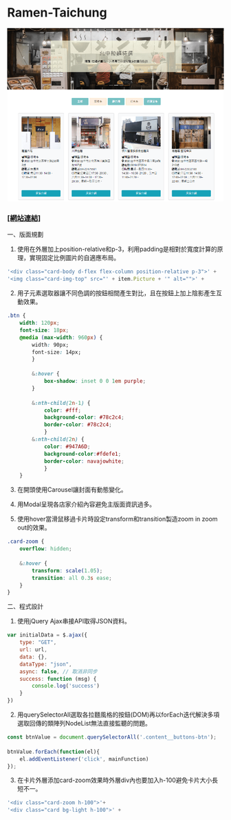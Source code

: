 # Ramen-Taichung

![image](https://github.com/Kuaruou/Ramen-Taichung/blob/master/img/Ramen-web1.png)


### [[網站連結]](https://kuaruou.github.io/Ramen-Taichung/) ###

一、版面規劃

1. 使用在<img>外層加上position-relative和p-3，利用padding是相對於寬度計算的原理，實現固定比例圖片的自適應布局。

```js
'<div class="card-body d-flex flex-column position-relative p-3">' +
'<img class="card-img-top" src="' + item.Picture + '" alt="">' +
```

2. 用子元素選取器讓不同色調的按鈕相間產生對比，且在按鈕上加上陰影產生互動效果。

```css
.btn {
    width: 120px;
    font-size: 18px;
    @media (max-width: 960px) {
        width: 90px;
        font-size: 14px;
        }
        
        &:hover {
            box-shadow: inset 0 0 1em purple;
        }
        
        &:nth-child(2n-1) {
            color: #fff;
            background-color: #78c2c4;
            border-color: #78c2c4;
            }
        &:nth-child(2n) {
            color: #947A6D;
            background-color:#fdefe1;
            border-color: navajowhite;
            }
    }
```
        
3. 在開頭使用Carousel讓封面有動態變化。

4. 用Modal呈現各店家介紹內容避免主版面資訊過多。

5. 使用hover當滑鼠移過卡片時設定transform和transition製造zoom in zoom out的效果。

```css
.card-zoom {
    overflow: hidden;

    &:hover {
        transform: scale(1.05);
        transition: all 0.3s ease;
    }
}
```

二、程式設計

1. 使用jQuery Ajax串接API取得JSON資料。

```javascript
var initialData = $.ajax({
    type: "GET",
    url: url,
    data: {},
    dataType: "json",
    async: false, // 取消非同步
    success: function (msg) {
        console.log('success')
    }
})
```

2. 用querySelectorAll選取各拉麵風格的按鈕(DOM)再以forEach迭代解決多項選取回傳的類陣列NodeList無法直接監聽的問題。

```javascript
const btnValue = document.querySelectorAll('.content__buttons-btn');

btnValue.forEach(function(el){
    el.addEventListener('click', mainFunction)
});
```

3. 在卡片外層添加card-zoom效果時外層div內也要加入h-100避免卡片大小長短不一。

```javascript
'<div class="card-zoom h-100">'+ 
'<div class="card bg-light h-100">' +
```
